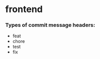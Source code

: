 # frontend

### Types of commit message headers:
<ul>
  <li>feat</li>
  <li>chore</li>
  <li>test</li>
  <li>fix</li>
</ul>

